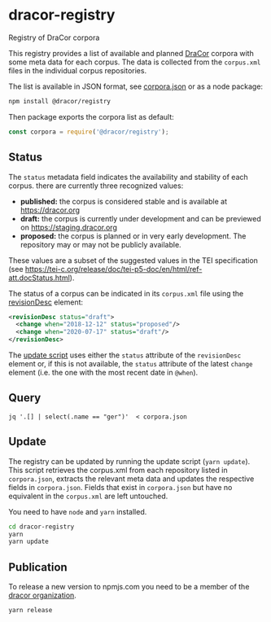 # dracor-registry

Registry of DraCor corpora

This registry provides a list of available and planned
[DraCor](https://dracor.org) corpora with some meta data for each corpus. The
data is collected from the `corpus.xml` files in the individual corpus
repositories.

The list is available in JSON format, see [corpora.json](corpora.json) or as a
node package:

```sh
npm install @dracor/registry
```

Then package exports the corpora list as default:

```js
const corpora = require('@dracor/registry');
```

## Status

The `status` metadata field indicates the availability and stability of each
corpus. there are currently three recognized values:

- **published:** the corpus is considered stable and is available at
  https://dracor.org
- **draft:** the corpus is currently under development and can be previewed on
  https://staging.dracor.org
- **proposed:** the corpus is planned or in very early development. The
  repository may or may not be publicly available.

These values are a subset of the suggested values in the TEI specification (see
https://tei-c.org/release/doc/tei-p5-doc/en/html/ref-att.docStatus.html).

The status of a corpus can be indicated in its `corpus.xml` file using the
[revisionDesc](https://tei-c.org/release/doc/tei-p5-doc/en/html/ref-revisionDesc.html)
element:

```xml
<revisionDesc status="draft">
  <change when="2018-12-12" status="proposed"/>
  <change when="2020-07-17" status="draft"/>
</revisionDesc>
```

The [update script](#update) uses either the `status` attribute of the
`revisionDesc` element or, if this is not available, the `status` attribute of
the latest `change` element (i.e. the one with the most recent date in `@when`).

## Query

```
jq '.[] | select(.name == "ger")'  < corpora.json
```

## Update

The registry can be updated by running the update script (`yarn update`). This
script retrieves the corpus.xml from each repository listed in `corpora.json`,
extracts the relevant meta data and updates the respective fields in
`corpora.json`. Fields that exist in `corpora.json` but have no equivalent in
the `corpus.xml` are left untouched.

You need to have `node` and `yarn` installed.

```sh
cd dracor-registry
yarn
yarn update
```

## Publication

To release a new version to npmjs.com you need to be a member of the
[dracor organization](https://www.npmjs.com/org/dracor).

```sh
yarn release
```
